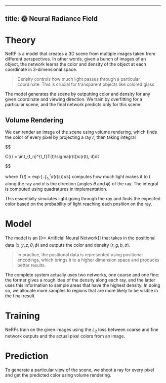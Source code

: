 

---
title: 🌞 Neural Radiance Field
---

# Theory
NeRF is a model that creates a 3D scene from multiple images taken from different perspectives. In other words, given a bunch of images of an object, the network learns the color and density of the object at each coordinate in 3-dimensional space.

> Density controls how much light passes through a particular coordinate. This is crucial for transparent objects like colored glass.

The model generates the scene by outputting color and density for any given coordinate and viewing direction. We train by overfitting for a particular scene, and the final network predicts only for this scene.

## Volume Rendering
We can render an image of the scene using volume rendering, which finds the color of every pixel by projecting a ray $r$, then taking integral 

$$

C(r) = \int_{t_n}^{t_f}T(t)\sigma(r(t))c(r(t), d)dt

$$

where $T(t) = \exp\{-\int_{t_n}^t \sigma(r(s))ds\}$ computes how much light makes it to $t$ along the ray and $d$ is the direction (angles $\theta$ and $\phi$) of the ray. The integral is computed using quadratures in implementation.

This essentially simulates light going through the ray and finds the expected color based on the probability of light reaching each position on the ray.

# Model
The model is an [[✏️ Artificial Neural Network]] that takes in the positional data $(x, y, z, \theta, \phi)$ and outputs the color and density $(r, g, b, \sigma)$.

> In practice, the positional data is represented using positional encodings, which brings it to a higher dimension space and produces better results.

The complete system actually uses two networks, one coarse and one fine: the former gives a rough idea of the density along each ray, and the latter uses this information to sample areas that have the highest density. In doing so, we allocate more samples to regions that are more likely to be visible in the final result.

# Training
NeRFs train on the given images using the $L_2$ loss between coarse and fine network outputs and the actual pixel colors from an image.

# Prediction
To generate a particular view of the scene, we shoot a ray for every pixel and get the predicted color using volume rendering.


